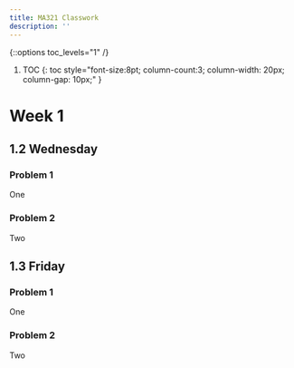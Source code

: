 ```yaml
---
title: MA321 Classwork
description: ''
---
```

{::options toc_levels="1" /}

1. TOC
{: toc style="font-size:8pt; column-count:3; column-width: 20px; column-gap: 10px;" }

# Week 1 

## 1.2 Wednesday

### Problem 1

One

### Problem 2

Two


## 1.3 Friday
### Problem 1

One

### Problem 2

Two
